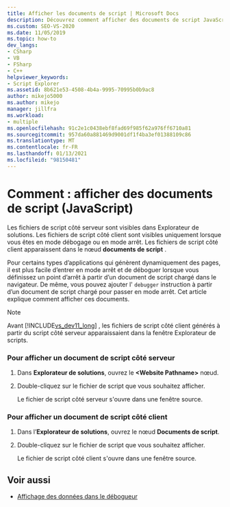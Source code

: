 ```yaml
---
title: Afficher les documents de script | Microsoft Docs
description: Découvrez comment afficher des documents de script JavaScript côté serveur dans Visual Studio à l’aide de Explorateur de solutions.
ms.custom: SEO-VS-2020
ms.date: 11/05/2019
ms.topic: how-to
dev_langs:
- CSharp
- VB
- FSharp
- C++
helpviewer_keywords:
- Script Explorer
ms.assetid: 8b621e53-4508-4b4a-9995-70995b0b9ac8
author: mikejo5000
ms.author: mikejo
manager: jillfra
ms.workload:
- multiple
ms.openlocfilehash: 91c2e1c0438ebf8fad69f985f62a976ff6710a81
ms.sourcegitcommit: 957da60a881469d9001df1f4ba3ef01388109c86
ms.translationtype: MT
ms.contentlocale: fr-FR
ms.lasthandoff: 01/13/2021
ms.locfileid: "98150481"
---
```

# <a name="how-to-view-script-documents-javascript"></a>Comment : afficher des documents de script (JavaScript)

Les fichiers de script côté serveur sont visibles dans Explorateur de solutions. Les fichiers de script côté client sont visibles uniquement lorsque vous êtes en mode débogage ou en mode arrêt. Les fichiers de script côté client apparaissent dans le nœud **documents de script** .

Pour certains types d’applications qui génèrent dynamiquement des pages, il est plus facile d’entrer en mode arrêt et de déboguer lorsque vous définissez un point d’arrêt à partir d’un document de script chargé dans le navigateur. De même, vous pouvez ajouter l' `debugger` instruction à partir d’un document de script chargé pour passer en mode arrêt. Cet article explique comment afficher ces documents.

> [!NOTE]
> Avant [!INCLUDE[vs_dev11_long](../data-tools/includes/vs_dev11_long_md.md)] , les fichiers de script côté client générés à partir du script côté serveur apparaissaient dans la fenêtre Explorateur de scripts.

### <a name="to-view-a-server-side-script-document"></a>Pour afficher un document de script côté serveur

1. Dans **Explorateur de solutions**, ouvrez le **\<Website Pathname>** nœud.

2. Double-cliquez sur le fichier de script que vous souhaitez afficher.

     Le fichier de script côté serveur s'ouvre dans une fenêtre source.

### <a name="to-view-a-client-side-script-document"></a>Pour afficher un document de script côté client

1. Dans l’**Explorateur de solutions**, ouvrez le nœud **Documents de script**.

2. Double-cliquez sur le fichier de script que vous souhaitez afficher.

     Le fichier de script côté client s'ouvre dans une fenêtre source.

## <a name="see-also"></a>Voir aussi
- [Affichage des données dans le débogueur](../debugger/viewing-data-in-the-debugger.md)